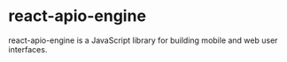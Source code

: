 # react-apio-engine

react-apio-engine is a JavaScript library for building mobile and web user interfaces.
